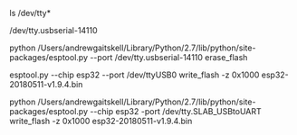 ls /dev/tty*

/dev/tty.usbserial-14110

python /Users/andrewgaitskell/Library/Python/2.7/lib/python/site-packages/esptool.py --port /dev/tty.usbserial-14110 erase_flash

esptool.py --chip esp32 --port /dev/ttyUSB0 write_flash -z 0x1000 esp32-20180511-v1.9.4.bin

python /Users/andrewgaitskell/Library/Python/2.7/lib/python/site-packages/esptool.py --chip esp32 -port /dev/tty.SLAB_USBtoUART write_flash -z 0x1000 esp32-20180511-v1.9.4.bin
